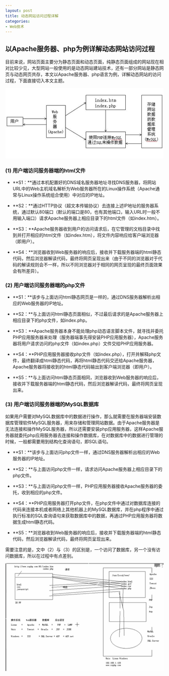 ```yaml
---
layout: post
title: 动态网站访问过程详解
categories:
- Web技术
---
```


## 以Apache服务器、php为例详解动态网站访问过程

目前来说，网站页面主要分为静态页面和动态页面，纯静态页面组成的网站现在相对比较少见，大型网站一般使用的是动态网站建站技术，还有一部分网站是静态网页与动态网页共存，本文以Apache服务器、php语言为例，详解动态网站的访问过程，下面直接切入本文主题。

![图解](../../../media/image/webtech/overview.jpg)

### (1) 用户端访问服务器端的html文件

+ **S1：**通过本机配置好的DNS域名服务器地址寻找DNS服务器，将网站URL中的Web主机域名解析为Web服务器所在的Linux操作系统（Apache通常与Linux操作系统组合使用）中对应的IP地址。
+ **S2：**通过HTTP协议（超文本传输协议）去连接上述IP地址的服务器系统，通过默认80端口（默认的端口是80，也有其他端口，输入URL时一般不用输入端口）请求Apache服务器上相应目录下的html文件（如index.htm）。

+ **S3：**Apache服务器收到用户的访问请求后，在它管理的文档目录中找到并打开相应的html文件（如index.htm），将文件内容响应给客户端浏览器（即用户）。

+ **S4：**浏览器收到Web服务器的响应后，接收并下载服务器端的html静态代码，然后浏览器解读代码，最终将网页呈现出来（由于不同的浏览器对于代码的解读规则会不一样，所以不同浏览器对于相同的网页呈现的最终页面效果会有所差异）。

### (2) 用户端访问服务器端的php文件

+ **S1：**该步与上面访问html静态网页是一样的，通过DNS服务器解析出相应的Web服务器的IP地址。

+ **S2：**与上面访问html静态页面相似，不过最后请求的是Apache服务器上相应目录下的php文件，如index.php。

+ **S3：**Apache服务器本身不能处理php动态语言脚本文件，就寻找并委托PHP应用服务器来处理（服务器端事先得安装PHP应用服务器），Apache服务器将用户请求访问的php文件（如index.php）文件交给PHP应用服务器。

+ **S4：**PHP应用服务器接收php文件（如index.php），打开并解释php文件，最终翻译成html静态代码，再将html静态代码交还给Apache服务器，Apache服务器将接收到的html静态代码输出到客户端浏览器（即用户）。

+ **S5：**与上面访问html静态页面相同，浏览器收到Web服务器的响应后，接收并下载服务器端的html静态代码，然后浏览器解读代码，最终将网页呈现出来。

### (3) 用户端访问服务器端的MySQL数据库

如果用户需要对MySQL数据库中的数据进行操作，那么就需要在服务器端安装数据库管理软件MySQL服务器，用来存储和管理网站数据。由于Apache服务器是无法连接和操作MySQL服务器，所以还需要安装php应用服务器，这样Apache服务器就委托php应用服务器去连接和操作数据库，在对数据库中的数据进行管理的时候，一般都需要用到结构化查询语句，即SQL语句。

+ **S1：**该步与上面访问php文件一样，通过DNS服务器解析出相应的Web服务器的IP地址。

+ **S2：**与上面访问php文件一样，请求访问Apache服务器上相应目录下的php文件。

+ **S3：**与上面访问php文件一样，PHP应用服务器接收Apache服务器的委托，收到相应的php文件。

+ **S4：**PHP应用服务器打开php文件，在php文件中通过对数据库连接的代码来连接本机或者网络上其他机器上的MySQL数据库，并在php程序中通过执行标准的SQL查询语句来获取数据库中的数据，再通过PHP应用服务器将数据生成html静态代码。

+ **S5：**浏览器收到Web服务器的响应后，接收并下载服务器端的html静态代码，然后浏览器解读代码，最终将网页呈现出来。

需要注意的是，文中（2）与（3）的区别是，一个访问了数据库，另一个没有访问数据库，所以在过程中有点差别。

![web访问过程](../../../media/image/webtech/accessweb.png)
